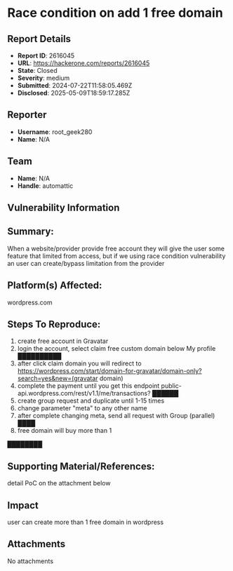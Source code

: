 # Race condition on add 1 free domain

## Report Details
- **Report ID**: 2616045
- **URL**: https://hackerone.com/reports/2616045
- **State**: Closed
- **Severity**: medium
- **Submitted**: 2024-07-22T11:58:05.469Z
- **Disclosed**: 2025-05-09T18:59:17.285Z

## Reporter
- **Username**: root_geek280
- **Name**: N/A

## Team
- **Name**: N/A
- **Handle**: automattic

## Vulnerability Information
## Summary:
When a website/provider provide free account they will give the user some feature that limited from access, but if we using race condition vulnerability an user can create/bypass limitation from the provider

## Platform(s) Affected:
wordpress.com

## Steps To Reproduce:
1. create free account in Gravatar
2. login the account, select claim free custom domain below My profile
██████████
3. after click claim domain you will redirect to
https://wordpress.com/start/domain-for-gravatar/domain-only?search=yes&new=(gravatar domain)
4. complete the payment until you get this endpoint
public-api.wordpress.com/rest/v1.1/me/transactions?
██████
5. create group request and duplicate until 1-15 times
6. change parameter "meta" to any other name
7. after complete changing meta, send all request with Group (parallel)
████
8. free domain will buy more than 1

████████


## Supporting Material/References:
detail PoC on the attachment below

## Impact

user can create more than 1 free domain in wordpress

## Attachments
No attachments

